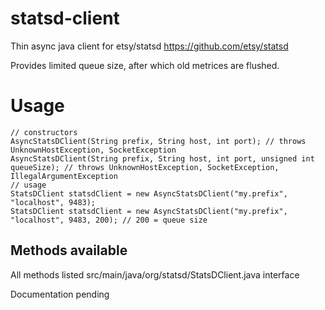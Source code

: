 statsd-client
=============

Thin async java client for etsy/statsd
https://github.com/etsy/statsd

Provides limited queue size, after which old metrices are flushed.

Usage
=====

```
// constructors
AsyncStatsDClient(String prefix, String host, int port); // throws UnknownHostException, SocketException
AsyncStatsDClient(String prefix, String host, int port, unsigned int queueSize); // throws UnknownHostException, SocketException, IllegalArgumentException
// usage
StatsDClient statsdClient = new AsyncStatsDClient("my.prefix", "localhost", 9483);
StatsDClient statsdClient = new AsyncStatsDClient("my.prefix", "localhost", 9483, 200); // 200 = queue size
```

Methods available
-----------------

All methods listed src/main/java/org/statsd/StatsDClient.java interface

Documentation pending
